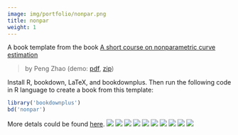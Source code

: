 ```yaml
---
image: img/portfolio/nonpar.png
title: nonpar
weight: 1
---
```


A book template from the book [A short course on nonparametric curve estimation](https://bookdown.org/egarpor/nonpar-eafit/)

> by Peng Zhao (demo: [pdf](https://github.com/pzhaonet/bookdownplus/raw/master/inst2/nonpar/showcase/nonpar.pdf), [zip](https://github.com/pzhaonet/bookdownplus/raw/master/inst/templates/nonpar.zip))

<!--more-->

Install R, bookdown, LaTeX, and bookdownplus. Then run the following code in R language to create a book from this template:

```r
library('bookdownplus')
bd('nonpar')
```

More detals could be found [here](https://github.com/pzhaonet/bookdownplus).
[![](https://github.com/pzhaonet/bookdownplus/raw/master/inst2/nonpar/showcase/cover.png)](https://github.com/pzhaonet/bookdownplus/raw/master/inst2/nonpar/showcase/cover.png)
[![](https://github.com/pzhaonet/bookdownplus/raw/master/inst2/nonpar/showcase/nonpar10.png)](https://github.com/pzhaonet/bookdownplus/raw/master/inst2/nonpar/showcase/nonpar10.png)
[![](https://github.com/pzhaonet/bookdownplus/raw/master/inst2/nonpar/showcase/nonpar11.png)](https://github.com/pzhaonet/bookdownplus/raw/master/inst2/nonpar/showcase/nonpar11.png)
[![](https://github.com/pzhaonet/bookdownplus/raw/master/inst2/nonpar/showcase/nonpar12.png)](https://github.com/pzhaonet/bookdownplus/raw/master/inst2/nonpar/showcase/nonpar12.png)
[![](https://github.com/pzhaonet/bookdownplus/raw/master/inst2/nonpar/showcase/nonpar13.png)](https://github.com/pzhaonet/bookdownplus/raw/master/inst2/nonpar/showcase/nonpar13.png)
[![](https://github.com/pzhaonet/bookdownplus/raw/master/inst2/nonpar/showcase/nonpar15.png)](https://github.com/pzhaonet/bookdownplus/raw/master/inst2/nonpar/showcase/nonpar15.png)
[![](https://github.com/pzhaonet/bookdownplus/raw/master/inst2/nonpar/showcase/nonpar17.png)](https://github.com/pzhaonet/bookdownplus/raw/master/inst2/nonpar/showcase/nonpar17.png)
[![](https://github.com/pzhaonet/bookdownplus/raw/master/inst2/nonpar/showcase/nonpar3.png)](https://github.com/pzhaonet/bookdownplus/raw/master/inst2/nonpar/showcase/nonpar3.png)
[![](https://github.com/pzhaonet/bookdownplus/raw/master/inst2/nonpar/showcase/nonpar7.png)](https://github.com/pzhaonet/bookdownplus/raw/master/inst2/nonpar/showcase/nonpar7.png)
[![](https://github.com/pzhaonet/bookdownplus/raw/master/inst2/nonpar/showcase/nonpar9.png)](https://github.com/pzhaonet/bookdownplus/raw/master/inst2/nonpar/showcase/nonpar9.png)

